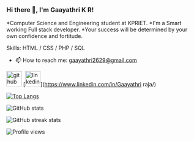 ### Hi there 👋, I'm Gaayathri K R!
*Computer Science and Engineering student at KPRIET.
*I'm a Smart working Full stack developer.
*Your success will be determined by your own confidence and fortitude.

Skills:  HTML / CSS / PHP / SQL

 
- 📫 How to reach me: gaayathri2629@gmail.com 


[<img src='https://cdn.jsdelivr.net/npm/simple-icons@3.0.1/icons/github.svg' alt='github' height='40'>](https://github.com/Gayathri-raja)  [<img src='https://cdn.jsdelivr.net/npm/simple-icons@3.0.1/icons/linkedin.svg' alt='linkedin' height='40'>](https://www.linkedin.com/in/Gaayathri raja/)  

[![Top Langs](https://github-readme-stats.vercel.app/api/top-langs/?username=Gayathri-raja)](https://github.com/anuraghazra/github-readme-stats)

![GitHub stats](https://github-readme-stats.vercel.app/api?username=Gayathri-raja&show_icons=true)  

![GitHub streak stats](https://streak-stats.demolab.com/?user=Gayathri-raja)  

![Profile views](https://gpvc.arturio.dev/Gayathri-raja)  
